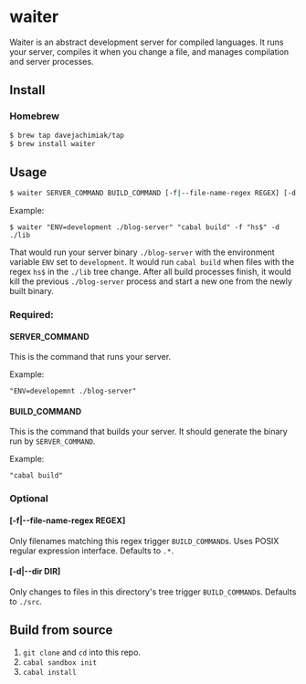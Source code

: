 # waiter

Waiter is an abstract development server for compiled languages. It runs
your server, compiles it when you change a file, and manages compilation
and server processes.

## Install

### Homebrew

```sh
$ brew tap davejachimiak/tap
$ brew install waiter
```

## Usage

```sh
$ waiter SERVER_COMMAND BUILD_COMMAND [-f|--file-name-regex REGEX] [-d|--dir DIR]
```

Example:
```
$ waiter "ENV=development ./blog-server" "cabal build" -f "hs$" -d ./lib
```

That would run your server binary `./blog-server` with the environment
variable `ENV` set to `development`. It would run `cabal build` when
files with the regex `hs$` in the `./lib` tree change. After all build
processes finish, it would kill the previous `./blog-server` process and
start a new one from the newly built binary.

### Required:
#### SERVER_COMMAND
This is the command that runs your server.

Example:
```
"ENV=developemnt ./blog-server"
```

#### BUILD_COMMAND
This is the command that builds your server. It should generate the
binary run by `SERVER_COMMAND`.

Example:
```
"cabal build"
```

### Optional
#### [-f|--file-name-regex REGEX]
Only filenames matching this regex trigger `BUILD_COMMAND`s. Uses POSIX
regular expression interface. Defaults to `.*`.

#### [-d|--dir DIR]
Only changes to files in this directory's tree trigger `BUILD_COMMAND`s.
Defaults to `./src`.

## Build from source

1. `git clone` and `cd` into this repo.
2. `cabal sandbox init`
3. `cabal install`
